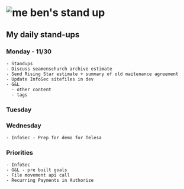 # ![me](https://avatars2.githubusercontent.com/u/5232044?s=50&v=4) ben's stand up

## My daily stand-ups

### Monday - 11/30

    
    - Standups
    - Discuss seamenschurch archive estimate
    - Send Rising Star estimate + summary of old maitenance agreement
    - Update InfoSec sitefiles in dev
    - G&L
      - other content
      - tags
      
### Tuesday


### Wednesday

    - InfoSec - Prep for demo for Telesa
    
### Priorities 
   
    - InfoSec
    - G&L - pre built goals
    - File movement api call
    - Recurring Payments in Authorize

